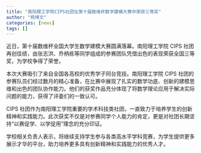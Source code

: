 ```yaml
---
title: "南阳理工学院CIPS社团在第十届数维杯数学建模大赛中荣获三等奖"
author: "杨博文"
categories: [news]
tags: []
---
```


近日，第十届数维杯全国大学生数学建模大赛圆满落幕。南阳理工学院 CIPS 社团再创佳绩，由张志洪、乔柄栋等同学组成的参赛团队凭借出色的表现荣获全国三等奖，为学校争得了荣誉。

本次大赛吸引了来自全国各高校的优秀学子同台竞技。南阳理工学院 CIPS 社团的参赛队员们经过数月的精心准备，在比赛中展现了扎实的数学功底、创新的建模思维和出色的团队协作能力。他们的获奖作品充分体现了将数学理论应用于解决实际问题的能力，获得了评委们的一致认可。

CIPS 社团作为南阳理工学院重要的学术科技类社团，一直致力于培养学生的创新精神和实践能力。此次获奖不仅是对参赛同学个人能力的肯定，更是对社团长期坚持“以赛促学、以学促用”理念的充分印证。

学校相关负责人表示，将继续支持学生参与各类高水平学科竞赛，为学生提供更多展示才华的平台，助力培养更多具有创新精神和实践能力的优秀人才。

